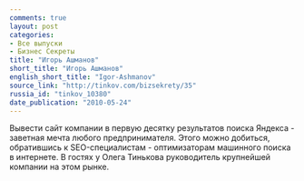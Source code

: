 ```yaml
---
comments: true
layout: post
categories:
- Все выпуски
- Бизнес Секреты
title: "Игорь Ашманов"
short_title: "Игорь Ашманов"
english_short_title: "Igor-Ashmanov"
source_link: "http://tinkov.com/bizsekrety/35"
russia_id: "tinkov_10380"
date_publication: "2010-05-24"
---
```

Вывести сайт компании в первую десятку результатов поиска Яндекса - заветная мечта любого предпринимателя. Этого можно добиться, обратившись к SEO-специалистам - оптимизаторам машинного поиска в интернете. В гостях у Олега Тинькова руководитель крупнейшей компании на этом рынке.

